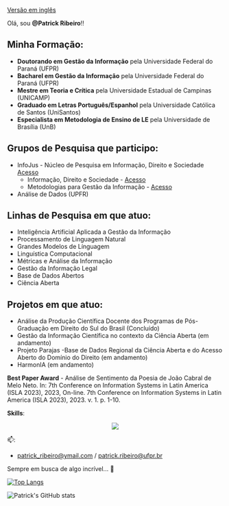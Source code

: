[Versão em inglês](https://github.com/Ribeiro20214543/PatrickFRR/edit/main/README.md)

Olá, sou **@Patrick Ribeiro**!!

## Minha Formação:
* **Doutorando em Gestão da Informação** pela Universidade Federal do Paraná (UFPR)
* **Bacharel em Gestão da Informação**  pela Universidade Federal do Paraná (UFPR)
* **Mestre em Teoria e Crítica** pela Universidade Estadual de Campinas (UNICAMP)
* **Graduado em Letras Português/Espanhol** pela Universidade Católica de Santos (UniSantos)
* **Especialista em Metodologia de Ensino de LE** pela Universidade de Brasília (UnB)


## Grupos de Pesquisa que participo:

* InfoJus - Núcleo de Pesquisa em Informação, Direito e Sociedade [Acesso](https://www.infojus.org.br/)
  * Informação, Direito e Sociedade - [Acesso](https://dgp.cnpq.br/dgp/espelhogrupo/6939154292115982)
  * Metodologias para Gestão da Informação - [Acesso](dgp.cnpq.br/dgp/espelhogrupo/8079711387911310)
* Análise de Dados (UPFR)

## Linhas de Pesquisa em que atuo:
* Inteligência Artificial Aplicada a Gestão da Informação
* Processamento de Linguagem Natural
* Grandes Modelos de Línguagem
* Linguística Computacional
* Métricas e Análise da Informação
* Gestão da Informação Legal
* Base de Dados Abertos
* Ciência Aberta

## Projetos em que atuo:
* Análise da Produção Científica Docente dos Programas de Pós-Graduação em Direito do Sul do Brasil (Concluído)
* Gestão da Informação Científica no contexto da Ciência Aberta (em andamento)
* Projeto Parajas -Base de Dados Regional da Ciência Aberta e do Acesso Aberto do Domínio do Direito (em andamento)
* HarmonIA (em andamento)
  

**Best Paper Award** - 
Análise de Sentimento da Poesia de João Cabral de Melo Neto. In: 7th Conference on Information Systems in Latin America (ISLA 2023), 2023, On-line. 7th Conference on Information Systems in Latin America (ISLA 2023), 2023. v. 1. p. 1-10.

**Skills**:

<p align="center">
  <a href="https://skillicons.dev">
    <img src="https://skillicons.dev/icons?i=git,python,r,tensorflow,sklearn,pytorch,sqlite,postgres,mongodb" />
  </a>
</p>

📫: 
- patrick_ribeiro@ymail.com / patrick.ribeiro@ufpr.br

Sempre em busca de algo incrível... 🚀


[![Top Langs](https://github-readme-stats.vercel.app/api/top-langs/?username=Ribeiro20214543&layout=compact)](https://github.com/anuraghazra/github-readme-stats)

![Patrick's GitHub stats](https://github-readme-stats.vercel.app/api?username=Ribeiro20214543&show_icons=true&theme=dracula)

<!---
Ribeiro20214543/Ribeiro20214543 is a ✨ special ✨ repository because its `README.md` (this file) appears on your GitHub profile.
You can click the Preview link to take a look at your changes.
--->
